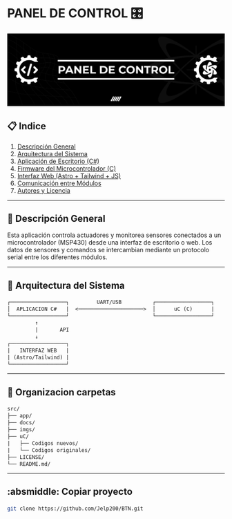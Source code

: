 # PANEL DE CONTROL :control_knobs:

![Header](imgs/header.png)

## 📋 Indice

1. [Descripción General](docs/DescripcionGeneral.md)
2. [Arquitectura del Sistema](docs/ArquitecturaDelSistema.md)
3. [Aplicación de Escritorio (C#)](docs/AplicacionEscritorio.md)
4. [Firmware del Microcontrolador (C)](docs/Firmware.md)
5. [Interfaz Web (Astro + Tailwind + JS)](docs/InterfazWeb.md)
6. [Comunicación entre Módulos](docs/ComunicacionEntreModulos.md)
7. [Autores y Licencia](docs/Autores.md)

---

## 📌 Descripción General

Esta aplicación controla actuadores y monitorea sensores conectados a un microcontrolador (MSP430) desde una interfaz de escritorio o web. Los datos de sensores y comandos se intercambian mediante un protocolo serial entre los diferentes módulos.

---

## 🧱 Arquitectura del Sistema

```plaintext
┌──────────────────┐         UART/USB          ┌──────────────────┐
│  APLICACION C#   |  <─────────────────────>  │      uC (C)      |
└──────────────────┘                           └──────────────────┘
         ↑
         |       API
         ↓
┌──────────────────┐
|   INTERFAZ WEB   |
| (Astro/Tailwind) |
└──────────────────┘
```

---

## :file_folder: Organizacion carpetas

```plaintext
src/
├── app/
├── docs/
├── imgs/
├── uC/
|   ├── Codigos nuevos/
|   └── Codigos originales/
├── LICENSE/
└── README.md/
```

---

## :absmiddle: Copiar proyecto

```sh
git clone https://github.com/Jelp200/BTN.git
```
